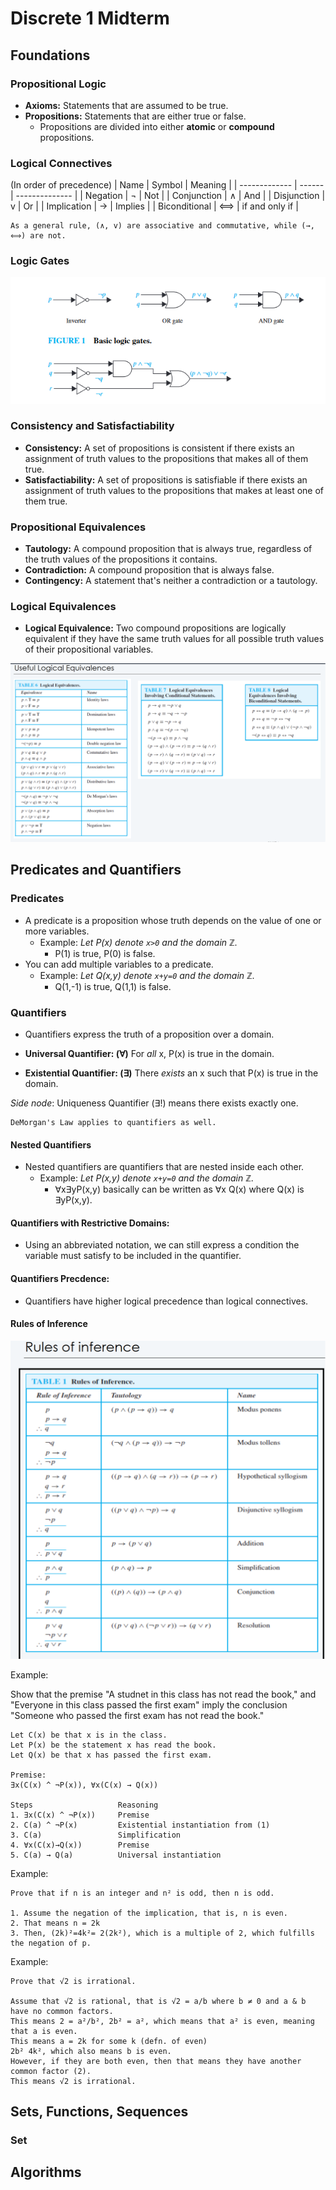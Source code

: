 # Discrete 1 Midterm

## Foundations

### Propositional Logic
- **Axioms:** Statements that are assumed to be true.
- **Propositions:** Statements that are either true or false.
  - Propositions are divided into either **atomic** or **compound** propositions.

### Logical Connectives

(In order of precedence)
| Name          | Symbol | Meaning        |
| ------------- | ------ | -------------- |
| Negation      | ¬      | Not            |
| Conjunction   | ∧      | And            |
| Disjunction   | v      | Or             |
| Implication   | →      | Implies        |
| Biconditional | ⟺     | if and only if |

    As a general rule, (∧, v) are associative and commutative, while (→, ⟺) are not.

### Logic Gates
![](imgs/logic-gates.png)

### Consistency and Satisfactiability
- **Consistency:** A set of propositions is consistent if there exists an assignment of truth values to the propositions that makes all of them true.
- **Satisfactiability:** A set of propositions is satisfiable if there exists an assignment of truth values to the propositions that makes at least one of them true.

### Propositional Equivalences
- **Tautology:** A compound proposition that is always true, regardless of the truth values of the propositions it contains.
- **Contradiction:** A compound proposition that is always false.
- **Contingency:** A statement that's neither a contradiction or a tautology.

### Logical Equivalences
- **Logical Equivalence:** Two compound propositions are logically equivalent if they have the same truth values for all possible truth values of their propositional variables.

![Logical Equivalences](imgs/logical-equivalences.png)

## Predicates and Quantifiers

### Predicates
- A predicate is a proposition whose truth depends on the value of one or more variables.
  - Example: *Let P(x) denote `x>0` and the domain ℤ.*
    - P(1) is true, P(0) is false.
- You can add multiple variables to a predicate.
  - Example: *Let Q(x,y) denote `x+y=0` and the domain ℤ.*
    - Q(1,-1) is true, Q(1,1) is false.

### Quantifiers
- Quantifiers express the truth of a proposition over a domain.

- **Universal Quantifier: (∀)** For *all* x, P(x) is true in the domain.
- **Existential Quantifier: (∃)** There *exists* an x such that P(x) is true in the domain.

*Side node*: Uniqueness Quantifier (∃!) means there exists exactly one.

    DeMorgan's Law applies to quantifiers as well.

#### Nested Quantifiers
- Nested quantifiers are quantifiers that are nested inside each other.
  - Example: *Let P(x,y) denote `x+y=0` and the domain ℤ.*
    - ∀x∃yP(x,y) basically can be written as ∀x Q(x) where Q(x) is ∃yP(x,y).

#### Quantifiers with Restrictive Domains:
- Using an abbreviated notation, we can still express a condition the variable must satisfy to be included in the quantifier.

#### Quantifiers Precdence:
- Quantifiers have higher logical precedence than logical connectives.

#### Rules of Inference
![](imgs/rules-of-inference.png)

Example:

Show that the premise "A studnet in this class has not read the book," and "Everyone in this class passed the first exam" imply the conclusion "Someone who passed the first exam has not read the book."

    Let C(x) be that x is in the class.
    Let P(x) be the statement x has read the book.
    Let Q(x) be that x has passed the first exam.

    Premise:
    ∃x(C(x) ^ ¬P(x)), ∀x(C(x) → Q(x))

    Steps                   Reasoning
    1. ∃x(C(x) ^ ¬P(x))     Premise
    2. C(a) ^ ¬P(x)         Existential instantiation from (1)
    3. C(a)                 Simplification
    4. ∀x(C(x)→Q(x))        Premise
    5. C(a) → Q(a)          Universal instantiation

Example:

    Prove that if n is an integer and n² is odd, then n is odd.

    1. Assume the negation of the implication, that is, n is even.
    2. That means n = 2k
    3. Then, (2k)²=4k²= 2(2k²), which is a multiple of 2, which fulfills the negation of p.

Example:

    Prove that √2 is irrational.

    Assume that √2 is rational, that is √2 = a/b where b ≠ 0 and a & b have no common factors.
    This means 2 = a²/b², 2b² = a², which means that a² is even, meaning that a is even.
    This means a = 2k for some k (defn. of even)
    2b² 4k², which also means b is even.
    However, if they are both even, then that means they have another common factor (2).
    This means √2 is irrational.


## Sets, Functions, Sequences

### Set


## Algorithms